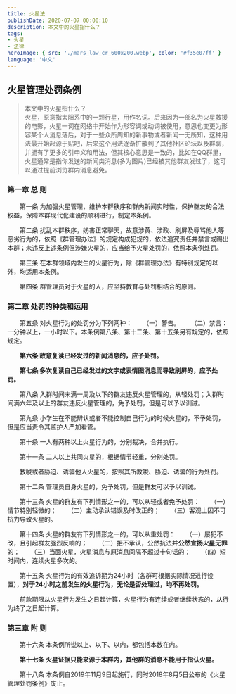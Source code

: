 ```yaml
---
title: 火星法
publishDate: 2020-07-07 00:00:10
description: 本文中的火星指什么？
tags:
- 火星
- 法律
heroImage: { src: './mars_law_cr_600x200.webp', color: '#f35e07ff' }
language: '中文'
---
```


## 火星管理处罚条例
 
> 本文中的火星指什么？  
> 火星，原意指太阳系中的一颗行星，用作名词。后来因为一部名为火星救援的电影，火星一词在网络中开始作为形容词或动词被使用，意思也变更为形容某个人消息落后，对于一些众所周知的新事物或者新闻一无所知，这种用法最开始起源于贴吧，后来这个用法逐渐扩散到了其他社区论坛以及群聊，并拥有了更多的引申义和用法，但其核心意思是一致的，比如在QQ群里，火星通常是指你发送的新闻类消息(多为图片)已经被其他群友发过了，这可以通过提前浏览群内消息避免。
 
### 第一章  总  则
 
 
 　　第一条  为加强火星管理，维护本群秩序和群内新闻实时性，保护群友的合法权益，保障本群现代化建设的顺利进行，制定本条例。
 
 　　第二条  扰乱本群秩序，妨害正常聊天，故意涉黄、涉政、刷屏及辱骂他人等恶劣行为的，依照《群管理办法》的规定构成犯规的，依法追究责任并禁言或踢出本群；未违反上述条例但涉嫌火星的，应当给予火星处罚的，依照本条例处罚。
 
 　　第三条  在本群领域内发生的火星行为，除《群管理办法》有特别规定的以外，均适用本条例。
 
 　　第四条  群管理员对于火星的人，应坚持教育与处罚相结合的原则。
 
### 第二章  处罚的种类和运用
 
 
 　　第五条  对火星行为的处罚分为下列两种：
 　　（一）警告。
 　　（二）禁言：一分钟以上，一小时以下。本条例第八条、第十二条、第十五条另有规定的，依照规定。
 
 　　**第六条  故意复读已经发过的新闻消息的，应予处罚。**
 
 　　**第七条  多次复读自己已经发过的文字或表情图消息而导致刷屏的，应予处罚。**
 
 　　第八条  入群时间未满一周及以下的群友违反火星管理的，从轻处罚；入群时间满六年及以上的群友违反火星管理的，免予处罚，但是可以予以训诫。
 
 　　第九条  小学生在不能辨认或者不能控制自己行为的时候火星的，不予处罚，但是应当责令其监护人严加看管。
 
 　　第十条  一人有两种以上火星行为的，分别裁决，合并执行。
 
 　　第十一条  二人以上共同火星的，根据情节轻重，分别处罚。
 
 　　教唆或者胁迫、诱骗他人火星的，按照其所教唆、胁迫、诱骗的行为处罚。
 
 　　第十二条  管理员自身火星的，免予处罚，但是群友可以予以训诫。
 
 　　第十三条  火星的群友有下列情形之一的，可以从轻或者免予处罚：
 　　（一）情节特别轻微的；
 　　（二）主动承认错误及时改正的；
 　　（三）客观上因不可抗力导致火星的。
 
 　　第十四条  火星的群友有下列情形之一的，可以从重处罚：
 　　（一）屡犯不改，且引起群友强烈反响的；
 　　（二）拒不承认，公然抗法并**公然宣扬火星无罪**的；
 　　（三）当面火星，火星消息与原消息间隔不超过十句话的；
 　　（四）短时间内，连续火星多次的。
 
 　　第十五条  火星行为的有效追诉期为24小时（各群可根据实际情况进行设置），**对于24小时之前发生的火星行为，无论是否处理过，均不再处罚。**
 
 　　前款期限从火星行为发生之日起计算，火星行为有连续或者继续状态的，从行为终了之日起计算。
 
### 第三章  附  则
 
 
 　　第十六条  本条例所说以上、以下、以内，都包括本数在内。
 
 　　**第十七条  火星证据只能来源于本群内，其他群的消息不能用于指认火星。**
 
 　　第十八条  本条例自2019年11月9日起施行，同时2018年8月5日公布的《火星管理处罚条例》废止。
 
